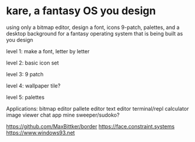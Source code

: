 # kare, a fantasy OS you design
using only a bitmap editor, design a font, icons 9-patch, palettes, and a desktop background for a fantasy operating system that is being built as you design
 
 level 1: 
   make a font, letter by letter
   
 level 2: 
   basic icon set
 
 level 3: 
   9 patch
 
 level 4: 
   wallpaper tile?
 
 level 5:
  palettes
 
 
 
 Applications:
  bitmap editor
  pallete editor
  text editor
  terminal/repl 
  calculator
  image viewer
  chat app
  mine sweeper/sudoko? 
  
  
  https://github.com/MaxBittker/border
  https://face.constraint.systems
  https://www.windows93.net
  
  

 
